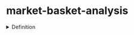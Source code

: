 # market-basket-analysis

<details>
  <summary>Definition</summary>
 <br>
  
### Market Basket Analysis (MBA)
adalah teknik analisis data yang digunakan untuk mengidentifikasi pola pembelian atau asosiasi antara produk atau layanan yang dibeli oleh pelanggan. Tujuannya adalah untuk memahami hubungan antara item yang sering dibeli bersama-sama sehingga bisnis dapat mengambil keputusan yang lebih baik terkait dengan penataan produk, promosi, dan strategi penjualan.

Proses Market Basket Analysis melibatkan penggunaan algoritma data mining, terutama algoritma asosiasi, yang membantu mengidentifikasi aturan asosiasi antara item. Contohnya, jika seseorang membeli kopi, kemungkinan besar dia juga akan membeli gula. Atau, jika pelanggan membeli susu, mungkin dia juga akan membeli sereal.

Langkah-langkah umum dalam Market Basket Analysis:

1. **Data Collection:** Mengumpulkan data transaksi penjualan yang mencatat item-item yang dibeli oleh pelanggan pada setiap transaksi.

2. **Preprocessing Data:** Membersihkan dan mempersiapkan data untuk analisis. Ini mungkin melibatkan penghapusan data yang tidak relevan, mengelompokkan item, atau mengatasi masalah-masalah lain dalam data.

3. **Pembentukan Itemset:** Mengidentifikasi kombinasi item yang sering dibeli bersama-sama. Itemset dapat menjadi pasangan item (dua item), triplet (tiga item), atau lebih.

4. **Hitung Dukungan (Support):** Menghitung frekuensi kemunculan itemset dalam dataset. Dukungan mengukur seberapa sering kombinasi item muncul dalam transaksi.

5. **Hitung Keandalan (Confidence):** Menghitung sejauh mana aturan asosiasi dapat diandalkan. Keandalan mengukur seberapa sering aturan tersebut terbukti benar berdasarkan data.

6. **Pemilihan Aturan:** Menetapkan ambang batas (threshold) untuk dukungan dan keandalan untuk menentukan aturan asosiasi yang signifikan.

7. **Interpretasi Hasil:** Menganalisis aturan asosiasi yang dihasilkan dan mengambil tindakan berdasarkan temuan tersebut, seperti mengatur penempatan produk di toko, membuat bundel produk, atau merancang kampanye promosi yang lebih efektif.

Market Basket Analysis telah menjadi alat yang berguna untuk meningkatkan strategi pemasaran dan penjualan. Dengan memahami pola pembelian pelanggan, bisnis dapat meningkatkan pengalaman pelanggan, mengoptimalkan stok, dan merancang strategi promosi yang lebih efektif.
  
</details>
